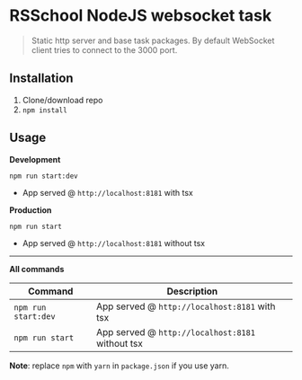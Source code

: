 # RSSchool NodeJS websocket task
> Static http server and base task packages. 
> By default WebSocket client tries to connect to the 3000 port.

## Installation
1. Clone/download repo
2. `npm install`

## Usage
**Development**

`npm run start:dev`

* App served @ `http://localhost:8181` with tsx

**Production**

`npm run start`

* App served @ `http://localhost:8181` without tsx

---

**All commands**

Command | Description
--- | ---
`npm run start:dev` | App served @ `http://localhost:8181` with tsx
`npm run start` | App served @ `http://localhost:8181` without tsx

**Note**: replace `npm` with `yarn` in `package.json` if you use yarn.
